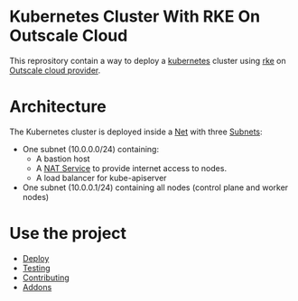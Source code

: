 # Kubernetes Cluster With RKE On Outscale Cloud

This reprository contain a way to deploy a [kubernetes](https://kubernetes.io/) cluster using [rke](https://rancher.com/docs/rke/) on [Outscale cloud provider](https://outscale.com/).

# Architecture

The Kubernetes cluster is deployed inside a [Net](https://wiki.outscale.net/display/EN/About+VPCs) with three [Subnets](https://wiki.outscale.net/display/EN/Getting+Information+About+Your+Subnets):
- One subnet (10.0.0.0/24) containing:
  - A bastion host
  - A [NAT Service](https://wiki.outscale.net/display/EN/About+NAT+Gateways) to provide internet access to nodes.
  - A load balancer for kube-apiserver
- One subnet (10.0.0.1/24) containing all nodes (control plane and worker nodes)

# Use the project

- [Deploy](deploy.md)
- [Testing](testing.md)
- [Contributing](contributing.md)
- [Addons](../addons/)
